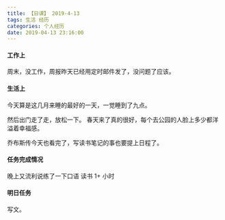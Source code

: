 ```yaml
---
title: 【日课】 2019-4-13
tags: 生活 经历
categories: 个人经历
date: 2019-04-13 23:16:00
---
```



#### 工作上

周末，没工作，周报昨天已经用定时邮件发了，没问题了应该。

#### 生活上

今天算是这几月来睡的最好的一天，一觉睡到了九点。

然后出门走了走，放松一下。
春天来了真的很好，每个去公园的人脸上多少都洋溢着幸福感。

乔布斯传今天也看完了，写读书笔记的事也要提上日程了。

#### 任务完成情况

晚上又流利说练了一下口语
读书 1+ 小时

#### 明日任务

写文。
